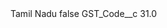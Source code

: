 <?xml version="1.0" encoding="UTF-8"?>
<CustomMetadata xmlns="http://soap.sforce.com/2006/04/metadata" xmlns:xsi="http://www.w3.org/2001/XMLSchema-instance" xmlns:xsd="http://www.w3.org/2001/XMLSchema">
    <label>Tamil Nadu</label>
    <protected>false</protected>
    <values>
        <field>GST_Code__c</field>
        <value xsi:type="xsd:double">31.0</value>
    </values>
</CustomMetadata>
